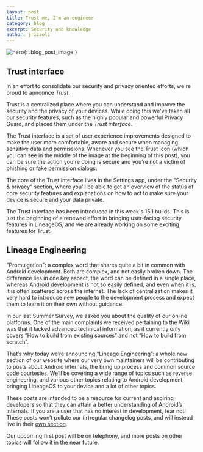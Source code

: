 ```yaml
---
layout: post
title: Trust me, I'm an engineer
category: blog
excerpt: Security and knowledge
author: jrizzoli
---
```


![hero]({{site.baseurl}}/images/2018-06-13/hero.png){: .blog_post_image }

## Trust interface

In an effort to consolidate our security and privacy oriented efforts, we're proud to announce _Trust_.

Trust is a centralized place where you can understand and improve the security and the privacy of your devices.
While doing this we've taken all our security features, such as the highly popular and powerful Privacy Guard,
and placed them under the _Trust interface_.

The Trust interface is a set of user experience improvements designed to make the user more comfortable, aware
and secure when managing sensitive data and permissions.
Whenever you see the Trust icon (which you can see in the middle of the image at the beginning of this post),
you can be sure the action you're doing is secure and you're not a victim of phishing or fake permission dialogs.

The core of the Trust interface lives in the Settings app, under the "Security & privacy" section, where you'll be
able to get an overview of the status of core security features and explanations on how to act to make sure your
device is secure and your data private.

The Trust interface has been introduced in this week's 15.1 builds.
This is just the beginning of a renewed effort in bringing user-facing security features in LineageOS, and we are already
working on some exciting features for Trust.


## Lineage Engineering

"Promulgation": a complex word that shares quite a bit in common with Android development. Both are complex, and not easily broken down.
The difference lies in one key aspect, the word can be defined in a single place, whereas Android development is not so easily defined,
and even when it is, it is often scattered across the internet.
The lack of centralization makes it very hard to introduce new people to the development process and expect them to learn it on their own without guidance.

In our last Summer Survey, we asked you about the quality of our online platforms. One of the main complaints we received pertaining to the Wiki
was that it lacked advanced technical information, as it currently only covers “How to build from existing sources” and not “How to build from scratch”.

That’s why today we’re announcing “Lineage Engineering”: a whole new section of our website where our very own maintainers
will be contributing to posts about Android internals, the bring up process and common source code courtesies.
We’ll be covering a wide range of topics such as reverse engineering, and various other topics relating to Android development,
bringing LineageOS to your device and a lot of other topics.

These posts are intended to be a resource for current and aspiring developers so that they can attain a better understanding of Android’s internals.
If you are a user that has no interest in development, fear not!
These posts won’t pollute our (ir)regular changelog posts, and will instead live in their [own section]({{site.baseurl}}/engineering).

Our upcoming first post will be on telephony, and more posts on other topics will follow it in the near future.
